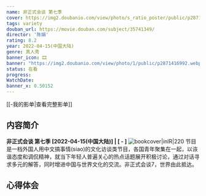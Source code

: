 ```yaml
---
name: 非正式会谈 第七季
cover: https://img2.doubanio.com/view/photo/s_ratio_poster/public/p2871416992.webp
tags: variety
douban_url: https://movie.douban.com/subject/35741349/
director: '陈娟'
rating: 8.2
year: 2022-04-15(中国大陆)
genre: 真人秀
banner_icon: 🎞
banner: "https://img2.doubanio.com/view/photo/1/public/p2871416992.webp"
status: 在看
progress: 
WatchDate: 
banner_x: 0.50152
---
```

[[-我的影单|查看完整影单]]
## 内容简介
**非正式会谈 第七季 [2022-04-15(中国大陆)] | [ - ]** ![bookcover|inlR|220](https://img2.doubanio.com/view/photo/s_ratio_poster/public/p2871416992.webp)
节目是一档外国人用中文搞事情(siao)的文化访谈类节目，各国青年聚集在一起，以诙谐态度和调侃精神，就当下年轻人普遍关心的热点话题展开积极讨论，通过对话寻求多元的解答，同时增进中国与世界文化的交流。非正式会谈7，世界由此抵达。
## 心得体会
